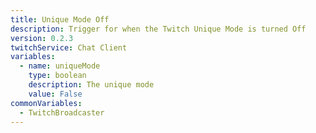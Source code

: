 ```yaml
---
title: Unique Mode Off
description: Trigger for when the Twitch Unique Mode is turned Off
version: 0.2.3
twitchService: Chat Client
variables:
  - name: uniqueMode
    type: boolean
    description: The unique mode
    value: False
commonVariables:
  - TwitchBroadcaster
---
```

